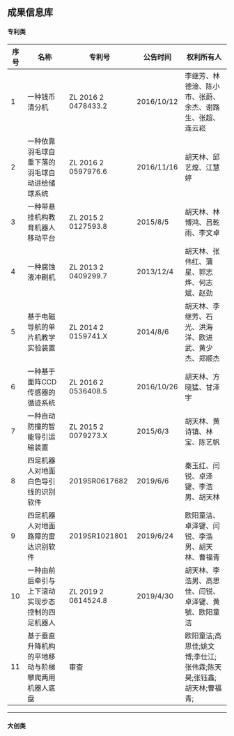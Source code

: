## 成果信息库

#### 专利类

| 序号 | 名称                                               | 专利号               | 公告时间   | 权利所有人                                                   |
| ---- | -------------------------------------------------- | -------------------- | ---------- | ------------------------------------------------------------ |
| 1    | 一种钱币清分机                                     | ZL  2016 2 0478433.2 | 2016/10/12 | 李继芳、林德淦、陈小市、张蔚、余杰、谢路生、张超、连云崧     |
| 2    | 一种依靠羽毛球自重下落的羽毛球自动进给储球系统     | ZL  2016 2 0597976.6 | 2016/11/16 | 胡天林、邱艺煌、江慧婷                                       |
| 3    | 一种带悬挂机构教育机器人移动平台                   | ZL  2015 2 0127593.8 | 2015/8/5   | 胡天林、林博鸿、吕乾雨、李文卓                               |
| 4    | 一种腐蚀液冲刷机                                   | ZL  2013 2 0409299.7 | 2013/12/4  | 胡天林、张伟红、蒲星、郭志烨、何志斌、赵劲                   |
| 5    | 基于电磁导航的单片机教学实验装置                   | ZL  2014 2 0159741.X | 2014/8/6   | 胡天林、李继芳、石光、洪海洋、欧进武、黄少杰、郑顺杰         |
| 6    | 一种基于面阵CCD传感器的循迹系统                    | ZL  2016 2 0536408.5 | 2016/10/26 | 胡天林、方晓猛、甘泽宇                                       |
| 7    | 一种自动防撞的智能导引运输装置                     | ZL  2015 2 0079273.X | 2015/6/3   | 胡天林、黄诗镇、林宝、陈艺帆                                 |
| 8    | 四足机器人对地面白色导引线的识别软件               | 2019SR0617682        | 2019/6/6   | 秦玉红、闫锐、卓泽键、李浩男、胡天林                         |
| 9    | 四足机器人对地面路障的雷达识别软件                 | 2019SR1021801        | 2019/6/24  | 欧阳童洁、卓泽键、闫锐、李浩男、胡天林、曹福青               |
| 10   | 一种由前后牵引与上下滚动实现步态控制的四足机器人   | ZL  2019 2 0614524.8 | 2019/4/30  | 胡天林、李浩男、高思佳、闫锐、卓泽键、黄號、欧阳童洁         |
| 11   | 基于垂直升降机构的平地移动与阶梯攀爬两用机器人底盘 | 审查                 |            | 欧阳童洁;高思佳;姚文博;李仕江;张伟霖;陈天昊;张钰鑫;胡天林;曹福青; |

----

#### 大创类

